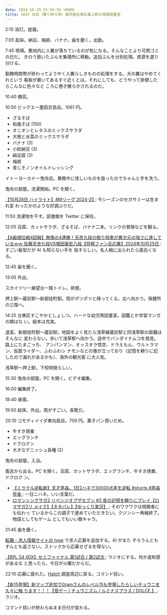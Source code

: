 ```yaml
---
date: 2024-10-29 23:59:59 +0900
title: 1647 日目（曇り時々雨）東京都台東区東上野の保健図書室
---
```


2:15 消灯。就寝。

7:05 起床。納豆、梅粥、バナナ。歯を磨く。出勤。

7:45 現場。敷地内に人糞が落ちているのが気になる。そんなことより可燃ゴミの日だ。
きのう捌いたぶんを集積所に移動。追加ぶんを分別処理。資源を選り分ける。

勤務時間帯が終わってようやく人糞らしきものの処理をする。犬の糞はやめてくれという
看板が置いてあるすぐ近くとは。それにしても、どうやって排便したらこんなに色々なと
ころに巻き散らかされるのだ。

10:40 撤収。

10:50 ビッグエー墨田京島店。1061 円。

* ざるそば
* 和風そば (150)
* オニオンとレタスのミックスサラダ
* 大根と水菜のミックスサラダ
* バナナ (3)
* 小粒納豆 (3)
* 絹豆腐 (3)
* 梅粥
* 青じそノンオイルドレッシング

イトーヨーカドー曳舟店。業務中に怪しいものを扱ったのでちゃんと手を洗う。

曳舟の部屋。洗濯開始。PC を開く。

[【10月28日 ハイライト】#Mリーグ 2024-25
](https://www.youtube.com/watch?v=fwLbWdkRzjk): 今シーズンのセガサミーは生まれ変
わったかのような好調ぶりだ。

11:50 洗濯物を干す。図書館を Twitter に保存。

12:05 豆腐、カットサラダ、ざるそば、バナナ二本。リンクの冒険などを観る。

[【A級順位戦4回戦】無傷の4連勝！天彦九段の振り飛車が異次元の強さに達しているｗｗ
佐藤天彦九段VS増田康宏八段【将棋ファン反応集】2024年10月25日
](https://www.youtube.com/watch?v=Sk0CbinlBHs): すごい髪型だが AI も知らない手を
指すらしい。名人戦に出られたら面白くなる。

12:45 歯を磨く。

13:05 外出。

スカイツリー展望台一階トイレ。排便。

押上駅～蔵前駅～新御徒町駅。雨がポツポツと降ってくる。北へ向かう。保健所の三階へ。

14:25 台東区すこやかとしょしつ。ハードな幼児用図書室。図鑑とか学習マンガの類はな
い。絵本は充実。

退室。新御徒町駅～蔵前駅。地図をよく見たら浅草線蔵前駅と同浅草駅の距離はそんなに
変わらない。歩いて浅草駅へ向かう。途中でバンダイナムコを発見。路上にたまごっち、
アンパンマン、オッスオラ悟空、ドラえもん、ウルトラマン、仮面ライダー、ふわふわシ
ナモンなどの像が立っており（記憶を頼りに記したので漏れがあるかも）、海外の観光客
に大人気。

浅草駅～押上駅。下校時間らしい。

15:30 曳舟の部屋。PC を開く。ビデオ編集。

16:00 編集終了。

18:40 昼寝。

19:50 起床。外出。雨がすごい。長靴だ。

20:10 コモディイイダ東向島店。709 円。菓子パン買いだめ。

* 牛すき焼重
* エッグランチ
* ドクロクン
* 大きなデニッシュ各種 (2)

曳舟の部屋。入浴。

風呂から出る。PC を開く。豆腐、カットサラダ、エッグランチ、牛すき焼重、ドクロク
ン。

* [【ミラクル逆転劇】天才茅森、1日2ハネで30000点差を逆転 #shorts #茅森早香
  ](https://www.youtube.com/watch?v=HGjoJxjdF3U): 一日ニハネ。いい言葉だ。
* [ロマンシングサガ2 リベンジオブザセブン #3 昔の記憶を頼りにプレイ【ロマサガ2リ
  メイク】【ネタバレ】【ゆっくり実況】
  ](https://www.youtube.com/watch?v=7p9ZddRu9_0): そのワクワクは視聴者にも伝わっ
  ているからこの調子で進めていただきたい。クジンシー再戦終了。物語としてもゲーム
  としてもいい敵キャラ。

21:45 歯を磨く。

[転職・求人情報サイトの type](https://type.jp/) で求人応募を追加する。AI がまた
ぞろうんともすんとも返さない。ストックから応募せざるを得ない。

[【BPL S4 IIDX】セミファイナル 第1試合 / 第2試合
](https://www.youtube.com/watch?v=SvYnKC0u8V0): ラジオにする。何か違和感があるな
と思ったら、今日が火曜だからだ。

22:10 応募に疲れた。[Hatch] 調査周辺に戻る。コマンド拾い。

[【新15登場】新マップ追加でGramさんのレベル15も登場したらしいチュウニを久々に触
ります！！！【音ゲー / チュウニズム / ルミナスプラス / DOLCE.】
](https://www.youtube.com/watch?v=Vu36Cme5XlQ): ラジオ。

コマンド拾いが終わらぬまま日付が変わる。

[Hatch]: https://hatch.pypa.io/dev/
